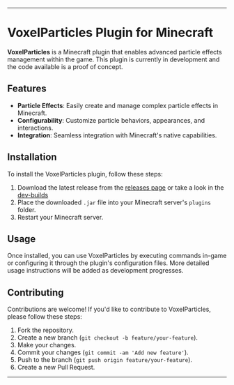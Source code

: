 
---

# VoxelParticles Plugin for Minecraft

**VoxelParticles** is a Minecraft plugin that enables advanced particle effects management within the game. This plugin is currently in development and the code available is a proof of concept.

## Features

- **Particle Effects**: Easily create and manage complex particle effects in Minecraft.
- **Configurability**: Customize particle behaviors, appearances, and interactions.
- **Integration**: Seamless integration with Minecraft's native capabilities.

## Installation

To install the VoxelParticles plugin, follow these steps:

1. Download the latest release from the [releases page](https://github.com/VoxelParticles/VoxelParticles/releases) or take a look in the [dev-builds](https://github.com/VoxelParticles/VoxelParticles/actions)
2. Place the downloaded `.jar` file into your Minecraft server's `plugins` folder.
3. Restart your Minecraft server.

## Usage

Once installed, you can use VoxelParticles by executing commands in-game or configuring it through the plugin's configuration files. More detailed usage instructions will be added as development progresses.

## Contributing

Contributions are welcome! If you'd like to contribute to VoxelParticles, please follow these steps:

1. Fork the repository.
2. Create a new branch (`git checkout -b feature/your-feature`).
3. Make your changes.
4. Commit your changes (`git commit -am 'Add new feature'`).
5. Push to the branch (`git push origin feature/your-feature`).
6. Create a new Pull Request.

---
